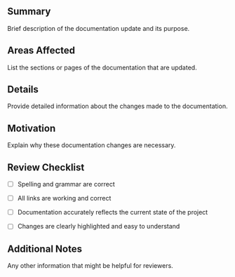 ## Summary

Brief description of the documentation update and its purpose.

## Areas Affected

List the sections or pages of the documentation that are updated.

## Details

Provide detailed information about the changes made to the documentation.

## Motivation

Explain why these documentation changes are necessary.

## Review Checklist

- [ ] Spelling and grammar are correct

- [ ] All links are working and correct

- [ ] Documentation accurately reflects the current state of the project

- [ ] Changes are clearly highlighted and easy to understand

## Additional Notes

Any other information that might be helpful for reviewers.
